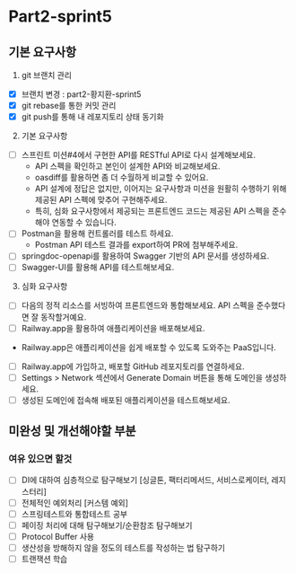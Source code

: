 # Part2-sprint5

## 기본 요구사항

1. git 브랜치 관리

- [x] 브랜치 변경 : part2-황지환-sprint5
- [x] git rebase를 통한 커밋 관리
- [x] git push를 통해 내 레포지토리 상태 동기화

2. 기본 요구사항

- [ ] 스프린트 미션#4에서 구현한 API를 RESTful API로 다시 설계해보세요.
    - API 스펙을 확인하고 본인이 설계한 API와 비교해보세요.
    - oasdiff를 활용하면 좀 더 수월하게 비교할 수 있어요.
    - API 설계에 정답은 없지만, 이어지는 요구사항과 미션을 원활히 수행하기 위해 제공된 API 스펙에 맞추어 구현해주세요.
    - 특히, 심화 요구사항에서 제공되는 프론트엔드 코드는 제공된 API 스펙을 준수해야 연동할 수 있습니다.
- [ ] Postman을 활용해 컨트롤러를 테스트 하세요.
    - Postman API 테스트 결과를 export하여 PR에 첨부해주세요.
- [ ] springdoc-openapi를 활용하여 Swagger 기반의 API 문서를 생성하세요.
- [ ] Swagger-UI를 활용해 API를 테스트해보세요.

3. 심화 요구사항

- [ ]  다음의 정적 리소스를 서빙하여 프론트엔드와 통합해보세요. API 스펙을 준수했다면 잘 동작할거예요.
- [ ]  Railway.app을 활용하여 애플리케이션을 배포해보세요.
- Railway.app은 애플리케이션을 쉽게 배포할 수 있도록 도와주는 PaaS입니다.
- [ ] Railway.app에 가입하고, 배포할 GitHub 레포지토리를 연결하세요.
- [ ] Settings > Network 섹션에서 Generate Domain 버튼을 통해 도메인을 생성하세요.
- [ ] 생성된 도메인에 접속해 배포된 애플리케이션을 테스트해보세요.

## 미완성 및 개선해야할 부분

### 여유 있으면 할것

- [ ] DI에 대하여 심층적으로 탐구해보기 [싱글톤, 팩터리메서드, 서비스로케이터, 레지스터리]
- [ ] 전체적인 예외처리 [커스템 예외]
- [ ] 스프링테스트와 통합테스트 공부
- [ ] 페이징 처리에 대해 탐구해보기/순환참조 탐구해보기
- [ ] Protocol Buffer 사용
- [ ] 생산성을 방해하지 않을 정도의 테스트를 작성하는 법 탐구하기
- [ ] 트랜잭션 학습